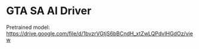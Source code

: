 # GTA SA AI Driver
Pretrained model: https://drive.google.com/file/d/1bvzrVGtjS6bBCndH_xtZwLQPdvIHGdOz/view